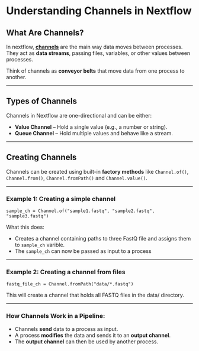 # Understanding Channels in Nextflow  

## What Are Channels?  
In nextflow, [**channels**](https://www.nextflow.io/docs/latest/channel.html) are the main way data moves between processes.  
They act as **data streams**, passing files, variables, or other values between processes.  

Think of channels as **conveyor belts** that move data from one process to another. 

---

## Types of Channels 
Channels in Nextflow are one-directional and can be either:

- **Value Channel** – Hold a single value (e.g., a number or string).
- **Queue Channel** – Hold multiple values and behave like a stream.

---

## Creating Channels  
Channels can be created using built-in **factory methods** like ``Channel.of()``, `Channel.from()`, `Channel.fromPath()` and `Channel.value()`.  

---

### **Example 1**: Creating a simple channel
```nextflow
sample_ch = Channel.of("sample1.fastq", "sample2.fastq", "sample3.fastq")
```
What this does:

- Creates a channel containing paths to three FastQ file and assigns them to `sample_ch` varible.
- The `sample_ch` can now be passed as input to a process

---

### **Example 2**: Creating a channel from files
```nextflow
fastq_file_ch = Channel.fromPath("data/*.fastq")
```
This will create a channel that holds all FASTQ files in the data/ directory.

---

### How Channels Work in a Pipeline:
- Channels **send** data to a process as input.
- A process **modifies** the data and sends it to an **output channel**.
- The **output channel** can then be used by another process.
